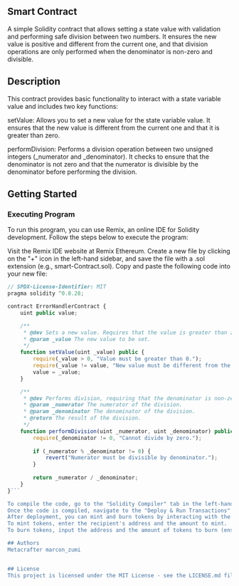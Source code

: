 ## Smart Contract

A simple Solidity contract that allows setting a state value with validation and performing safe division between two numbers. It ensures the new value is positive and different from the current one, and that division operations are only performed when the denominator is non-zero and divisible.

## Description
This contract provides basic functionality to interact with a state variable value and includes two key functions:

setValue: Allows you to set a new value for the state variable value. It ensures that the new value is different from the current one and that it is greater than zero.

performDivision: Performs a division operation between two unsigned integers (_numerator and _denominator). It checks to ensure that the denominator is not zero and that the numerator is divisible by the denominator before performing the division.

## Getting Started
### Executing Program
To run this program, you can use Remix, an online IDE for Solidity development. Follow the steps below to execute the program:

Visit the Remix IDE website at Remix Ethereum.
Create a new file by clicking on the "+" icon in the left-hand sidebar, and save the file with a .sol extension (e.g., smart-Contract.sol).
Copy and paste the following code into your new file:
```javascript
// SPDX-License-Identifier: MIT
pragma solidity ^0.8.28;

contract ErrorHandlerContract {
    uint public value;

    /**
     * @dev Sets a new value. Requires that the value is greater than zero and is different from the current value.
     * @param _value The new value to be set.
     */
    function setValue(uint _value) public {
        require(_value > 0, "Value must be greater than 0.");
        require(_value != value, "New value must be different from the current value.");
        value = _value;
    }

    /**
     * @dev Performs division, requiring that the denominator is non-zero and the numerator is divisible by the denominator.
     * @param _numerator The numerator of the division.
     * @param _denominator The denominator of the division.
     * @return The result of the division.
     */
    function performDivision(uint _numerator, uint _denominator) public pure returns (uint) {
        require(_denominator != 0, "Cannot divide by zero.");
        
        if (_numerator % _denominator != 0) {
            revert("Numerator must be divisible by denominator.");
        }
        
        return _numerator / _denominator;
    }
}```

To compile the code, go to the "Solidity Compiler" tab in the left-hand sidebar. Set the "Compiler" version to 0.8.18, then click on the "Compile myToken.sol" button.
Once the code is compiled, navigate to the "Deploy & Run Transactions" tab. Select the myToken contract from the dropdown menu, and click on the "Deploy" button.
After deployment, you can mint and burn tokens by interacting with the mint and burn functions:
To mint tokens, enter the recipient's address and the amount to mint.
To burn tokens, input the address and the amount of tokens to burn (ensuring the address has enough tokens).

## Authors
Metacrafter marcon_zumi


## License
This project is licensed under the MIT License - see the LICENSE.md file for details.
